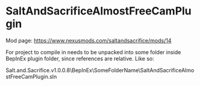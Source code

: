 # SaltAndSacrificeAlmostFreeCamPlugin

Mod page:
https://www.nexusmods.com/saltandsacrifice/mods/14

For project to compile in needs to be unpacked into some folder inside BepInEx plugin folder, since references are relative. Like so:

Salt.and.Sacrifice.v1.0.0.8\BepInEx\SomeFolderName\SaltAndSacrificeAlmostFreeCamPlugin.sln

